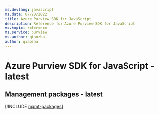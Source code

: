 ```yaml
---
ms.devlang: javascript
ms.data: 07/20/2022
title: Azure Purview SDK for JavaScript
description: Reference for Azure Purview SDK for JavaScript
ms.topic: reference
ms.service: purview
ms.author: qiaozha
author: qiaozha
---
```

# Azure Purview SDK for JavaScript - latest

## Management packages - latest
[!INCLUDE [mgmt-packages](purview-mgmt-index.md)]
